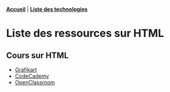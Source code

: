 **[Accueil](README.md)** | **[Liste des technologies](/cahier.md)**

# Liste des ressources sur HTML

## Cours sur HTML

* [Grafikart](https://www.grafikart.fr/formations/html)
* [CodeCademy](https://www.codecademy.com/learn/learn-html)
* [OpenClassroom](https://openclassrooms.com/fr/courses/4810241-utilisez-html5-pour-linterface-utilisateur)

